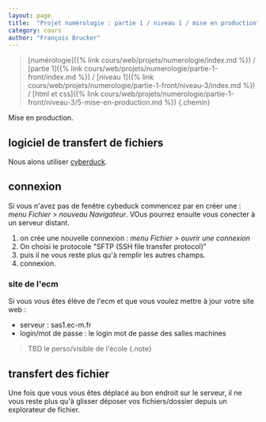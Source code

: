 ```yaml
---
layout: page
title:  "Projet numérologie : partie 1 / niveau 1 / mise en production"
category: cours
author: "François Brucker"
---
```


> [numérologie]({% link cours/web/projets/numerologie/index.md %}) / [partie 1]({% link cours/web/projets/numerologie/partie-1-front/index.md %}) / [niveau 1]({% link cours/web/projets/numerologie/partie-1-front/niveau-3/index.md %}) / [html et css]({% link cours/web/projets/numerologie/partie-1-front/niveau-3/5-mise-en-production.md %})
{.chemin}

Mise en production.

## logiciel de transfert de fichiers

Nous alons utiliser [cyberduck](https://cyberduck.io/).

## connexion

Si vous n'avez pas de fenêtre cybeduck commencez par en créer une : *menu Fichier > nouveau Navigateur*. VOus pourrez ensuite vous conecter à un serveur distant.

1. on crée une nouvelle connexion : *menu Fichier > ouvrir une connexion*
2. On choisi le protocole "SFTP (SSH file transfer protocol)"
3. puis il ne vous reste plus qu'à remplir les autres champs.
4. connexion.

### site de l'ecm

Si vous vous êtes élève de l'ecm et que vous voulez mettre à jour votre site web :

* serveur : sas1.ec-m.fr
* login/mot de passe : le login mot de passe des salles machines

> TBD
> le perso/visible de l'école
{.note}

## transfert des fichier

Une fois que vous vous êtes déplacé au bon endroit sur le serveur, il ne vous reste plus qu'à glisser déposer vos fichiers/dossier depuis un explorateur de fichier.
